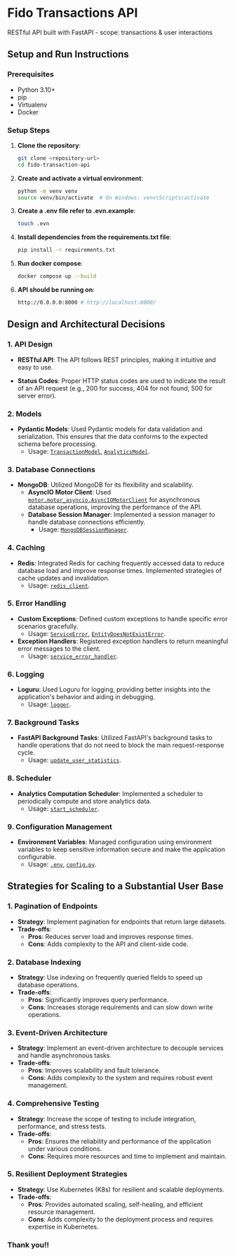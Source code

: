 # Fido Transactions API
RESTful API built with FastAPI - scope: transactions & user interactions

## Setup and Run Instructions

### Prerequisites

- Python 3.10+ 
- pip
- Virtualenv
- Docker

### Setup Steps

1. **Clone the repository**:
    ```bash
    git clone <repository-url>
    cd fido-transaction-api
    ```

2. **Create and activate a virtual environment**:
    ```bash
    python -m venv venv
    source venv/bin/activate  # On Windows: venv\Scripts\activate
    ```

3. **Create a .env file refer to .evn.example**:
    ```bash
    touch .evn
    ```

3. **Install dependencies from the requirements.txt file**:
    ```bash
    pip install -r requirements.txt
    ```

4. **Run docker compose**:
    ```bash
    docker compose up --build
    ```

5. **API should be running on**:
    ```bash
    http://0.0.0.0:8000 # http://localhost:8000/
    ```

## Design and Architectural Decisions

### 1. API Design
- **RESTful API**: The API follows REST principles, making it intuitive and easy to use.

- **Status Codes**: Proper HTTP status codes are used to indicate the result of an API request (e.g., 200 for success, 404 for not found, 500 for server error).

### 2. Models
- **Pydantic Models**: Used Pydantic models for data validation and serialization. This ensures that the data conforms to the expected schema before processing.
  - Usage: [`TransactionModel`](app/models/transaction_model.py), [`AnalyticsModel`](app/models/analytics_model.py).

### 3. Database Connections
- **MongoDB**: Utilized MongoDB for its flexibility and scalability.
  - **AsyncIO Motor Client**: Used [`motor.motor_asyncio.AsyncIOMotorClient`](app/database/database.py) for asynchronous database operations, improving the performance of the API.
  - **Database Session Manager**: Implemented a session manager to handle database connections efficiently.
    - Usage: [`MongoDBSessionManager`](app/database/database.py).

### 4. Caching
- **Redis**: Integrated Redis for caching frequently accessed data to reduce database load and improve response times. Implemented strategies of cache updates and invalidation.
  - Usage: [`redis_client`](app/config/redis_config.py).

### 5. Error Handling
- **Custom Exceptions**: Defined custom exceptions to handle specific error scenarios gracefully.
  - Usage: [`ServiceError`](app/exceptions/exceptions.py), [`EntityDoesNotExistError`](app/exceptions/exceptions.py).
- **Exception Handlers**: Registered exception handlers to return meaningful error messages to the client.
  - Usage: [`service_error_handler`](app/exceptions/exception_handler.py).

### 6. Logging
- **Loguru**: Used Loguru for logging, providing better insights into the application's behavior and aiding in debugging.
  - Usage: [`logger`](app/config/logging.py).

### 7. Background Tasks
- **FastAPI Background Tasks**: Utilized FastAPI's background tasks to handle operations that do not need to block the main request-response cycle.
  - Usage: [`update_user_statistics`](app/tasks/background_tasks.py).

### 8. Scheduler
- **Analytics Computation Scheduler**: Implemented a scheduler to periodically compute and store analytics data.
  - Usage: [`start_scheduler`](app/tasks/scheduler.py).

### 9. Configuration Management
- **Environment Variables**: Managed configuration using environment variables to keep sensitive information secure and make the application configurable.
  - Usage: [`.env`](.env), [`config.py`](app/config/config.py).


## Strategies for Scaling to a Substantial User Base


### 1. Pagination of Endpoints
- **Strategy**: Implement pagination for endpoints that return large datasets.
- **Trade-offs**: 
  - **Pros**: Reduces server load and improves response times.
  - **Cons**: Adds complexity to the API and client-side code.

### 2. Database Indexing
- **Strategy**: Use indexing on frequently queried fields to speed up database operations.
- **Trade-offs**: 
  - **Pros**: Significantly improves query performance.
  - **Cons**: Increases storage requirements and can slow down write operations.

### 3. Event-Driven Architecture
- **Strategy**: Implement an event-driven architecture to decouple services and handle asynchronous tasks.
- **Trade-offs**: 
  - **Pros**: Improves scalability and fault tolerance.
  - **Cons**: Adds complexity to the system and requires robust event management.

### 4. Comprehensive Testing
- **Strategy**: Increase the scope of testing to include integration, performance, and stress tests.
- **Trade-offs**: 
  - **Pros**: Ensures the reliability and performance of the application under various conditions.
  - **Cons**: Requires more resources and time to implement and maintain.

### 5. Resilient Deployment Strategies
- **Strategy**: Use Kubernetes (K8s) for resilient and scalable deployments.
- **Trade-offs**: 
  - **Pros**: Provides automated scaling, self-healing, and efficient resource management.
  - **Cons**: Adds complexity to the deployment process and requires expertise in Kubernetes.


### Thank you!!